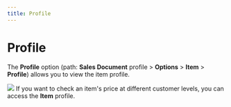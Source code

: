 ```yaml
---
title: Profile
---
```


# Profile


The **Profile** option (path: **Sales Document** profile > **Options**  > **Item** > **Profile**)  allows you to view the item profile.


![]({{site.sp_baseurl}}/img/example.gif) If you  want to check an item's price at different customer levels, you can access  the **Item** profile.
